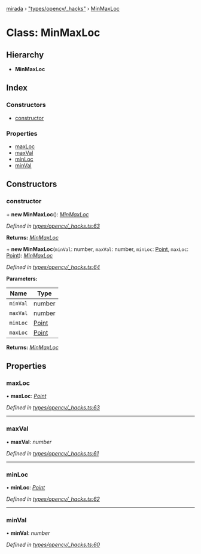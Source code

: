 [mirada](../README.md) › ["types/opencv/_hacks"](../modules/_types_opencv__hacks_.md) › [MinMaxLoc](_types_opencv__hacks_.minmaxloc.md)

# Class: MinMaxLoc


## Hierarchy

* **MinMaxLoc**

## Index

### Constructors

* [constructor](_types_opencv__hacks_.minmaxloc.md#constructor)

### Properties

* [maxLoc](_types_opencv__hacks_.minmaxloc.md#maxloc)
* [maxVal](_types_opencv__hacks_.minmaxloc.md#maxval)
* [minLoc](_types_opencv__hacks_.minmaxloc.md#minloc)
* [minVal](_types_opencv__hacks_.minmaxloc.md#minval)

## Constructors

###  constructor

\+ **new MinMaxLoc**(): *[MinMaxLoc](_types_opencv__hacks_.minmaxloc.md)*

*Defined in [types/opencv/_hacks.ts:63](https://github.com/cancerberoSgx/mirada/blob/c8721d6/mirada/src/types/opencv/_hacks.ts#L63)*

**Returns:** *[MinMaxLoc](_types_opencv__hacks_.minmaxloc.md)*

\+ **new MinMaxLoc**(`minVal`: number, `maxVal`: number, `minLoc`: [Point](_types_opencv__hacks_.point.md), `maxLoc`: [Point](_types_opencv__hacks_.point.md)): *[MinMaxLoc](_types_opencv__hacks_.minmaxloc.md)*

*Defined in [types/opencv/_hacks.ts:64](https://github.com/cancerberoSgx/mirada/blob/c8721d6/mirada/src/types/opencv/_hacks.ts#L64)*

**Parameters:**

Name | Type |
------ | ------ |
`minVal` | number |
`maxVal` | number |
`minLoc` | [Point](_types_opencv__hacks_.point.md) |
`maxLoc` | [Point](_types_opencv__hacks_.point.md) |

**Returns:** *[MinMaxLoc](_types_opencv__hacks_.minmaxloc.md)*

## Properties

###  maxLoc

• **maxLoc**: *[Point](_types_opencv__hacks_.point.md)*

*Defined in [types/opencv/_hacks.ts:63](https://github.com/cancerberoSgx/mirada/blob/c8721d6/mirada/src/types/opencv/_hacks.ts#L63)*

___

###  maxVal

• **maxVal**: *number*

*Defined in [types/opencv/_hacks.ts:61](https://github.com/cancerberoSgx/mirada/blob/c8721d6/mirada/src/types/opencv/_hacks.ts#L61)*

___

###  minLoc

• **minLoc**: *[Point](_types_opencv__hacks_.point.md)*

*Defined in [types/opencv/_hacks.ts:62](https://github.com/cancerberoSgx/mirada/blob/c8721d6/mirada/src/types/opencv/_hacks.ts#L62)*

___

###  minVal

• **minVal**: *number*

*Defined in [types/opencv/_hacks.ts:60](https://github.com/cancerberoSgx/mirada/blob/c8721d6/mirada/src/types/opencv/_hacks.ts#L60)*